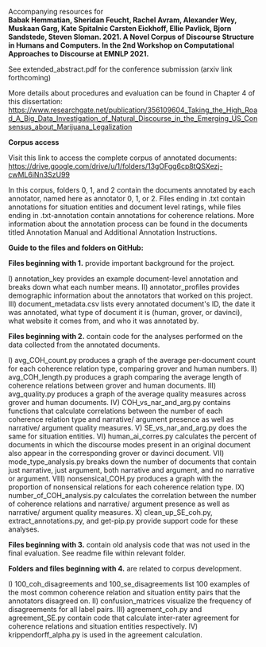 Accompanying resources for  
**Babak Hemmatian, Sheridan Feucht, Rachel Avram, Alexander Wey, Muskaan Garg, Kate Spitalnic
Carsten Eickhoff, Ellie Pavlick, Bjorn Sandstede, Steven Sloman. 2021. A Novel Corpus of Discourse Structure in Humans and Computers. In the 2nd Workshop on Computational Approaches to Discourse at EMNLP 2021.**  

See extended_abstract.pdf for the conference submission (arxiv link forthcoming)  

More details about procedures and evaluation can be found in Chapter 4 of this dissertation: https://www.researchgate.net/publication/356109604_Taking_the_High_Road_A_Big_Data_Investigation_of_Natural_Discourse_in_the_Emerging_US_Consensus_about_Marijuana_Legalization

**Corpus access**

Visit this link to access the complete corpus of annotated documents: https://drive.google.com/drive/u/1/folders/13gOFgg6cp8tQSXezj-cwML6iNn3SzU99

In this corpus, folders 0, 1, and 2 contain the documents annotated by each annotator, named here as annotator 0, 1, or 2. Files ending in .txt contain annotations for situation entities and document level ratings, while files ending in .txt-annotation contain annotations for coherence relations. More information about the annotation process can be found in the documents titled Annotation Manual and Additional Annotation Instructions.

**Guide to the files and folders on GitHub:**

**Files beginning with 1.** provide important background for the project.

I) annotation_key provides an example document-level annotation and breaks down what each number means.
II) annotator_profiles provides demographic information about the annotators that worked on this project.
III) document_metadata.csv lists every annotated document's ID, the date it was annotated, what type of document it is (human,
grover, or davinci), what website it comes from, and who it was annotated by.

**Files beginning with 2.** contain code for the analyses performed on the data collected from the annotated documents.

I) avg_COH_count.py produces a graph of the average per-document count for each coherence relation type, comparing
grover and human numbers.
II) avg_COH_length.py produces a graph comparing the average length of coherence relations between grover and
human documents.
III) avg_quality.py produces a graph of the average quality measures across grover and human
documents.
IV) COH_vs_nar_and_arg.py contains functions that calculate correlations between the number of each
coherence relation type and narrative/ argument presence as well as narrative/ argument quality measures.
V) SE_vs_nar_and_arg.py does the same for situation entities.
VI) human_ai_corres.py calculates the percent of documents in which the discourse modes present in an original
document also appear in the corresponding grover or davinci document.
VII) mode_type_analysis.py breaks down the number of documents that contain just narrative, just argument, both
narrative and argument, and no narrative or argument.
VIII) nonsensical_COH.py produces a graph with the proportion of nonsensical relations for each coherence relation type.
IX) number_of_COH_analysis.py calculates the correlation between the number of coherence relations and narrative/
argument presence as well as narrative/ argument quality measures.
X) clean_up_SE_coh.py, extract_annotations.py, and get-pip.py provide support code for these analyses.

**Files beginning with 3.** contain old analysis code that was not used in the final evaluation. See readme file within
relevant folder.

**Folders and files beginning with 4.** are related to corpus development.

I) 100_coh_disagreements and 100_se_disagreements list 100 examples of the most common coherence relation and situation
entity pairs that the annotators disagreed on.
II) confusion_matrices visualize the frequency of disagreements for all label pairs.
III) agreement_coh.py and agreement_SE.py contain code that calculate inter-rater agreement for coherence relations and
situation entities respectively.
IV) krippendorff_alpha.py is used in the agreement calculation.
